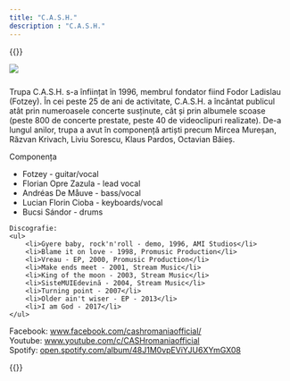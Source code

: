 ```yaml
---
title: "C.A.S.H."
description : "C.A.S.H."
---
```


{{<rawhtml>}}
<div style="margin-bottom: 25px; display: flex; justify-content: center; align-items: center; overflow: hidden">
	<img src="/images/cash.webp" style="min-width: 100%; min-height: 100%;"/>
</div>

<p>
	Trupa C.A.S.H. s-a înființat în 1996, membrul fondator fiind Fodor Ladislau (Fotzey). În cei peste 25 de ani de activitate, C.A.S.H. a încântat publicul atât prin numeroasele concerte susținute, cât și prin albumele scoase (peste 800 de concerte prestate, peste 40 de videoclipuri realizate). De-a lungul anilor, trupa a avut în componență artiști precum Mircea Mureșan, Răzvan Krivach, Liviu Sorescu, Klaus Pardos, Octavian Băieș.
</p>

<div>
	Componența
	<ul>
		<li>Fotzey - guitar/vocal</li>
		<li>Florian Opre Zazula - lead vocal</li>
		<li>Andréas De Måuve - bass/vocal</li>
		<li>Lucian Florin Cioba - keyboards/vocal</li>
		<li>Bucsi Sándor - drums</li>
	</ul>

	Discografie:
	<ul>
		<li>Gyere baby, rock'n'roll - demo, 1996, AMI Studios</li>
		<li>Blame it on love - 1998, Promusic Production</li>
		<li>Vreau - EP, 2000, Promusic Production</li>
		<li>Make ends meet - 2001, Stream Music</li>
		<li>King of the moon - 2003, Stream Music</li>
		<li>SisteMUIEdevină - 2004, Stream Music</li>
		<li>Turning point - 2007</li>
		<li>Older ain't wiser - EP - 2013</li>
		<li>I am God - 2017</li>
	</ul>

Facebook:  <a href="https://www.facebook.com/cashromaniaofficial/">www.facebook.com/cashromaniaofficial/</a><br/>
Youtube: <a href="https://www.youtube.com/c/CASHromaniaofficial">www.youtube.com/c/CASHromaniaofficial</a><br/>
Spotify: <a href="https://open.spotify.com/album/48J1M0vpEViYJU6XYmGX08">open.spotify.com/album/48J1M0vpEViYJU6XYmGX08</a>
</div>

{{</rawhtml>}}


